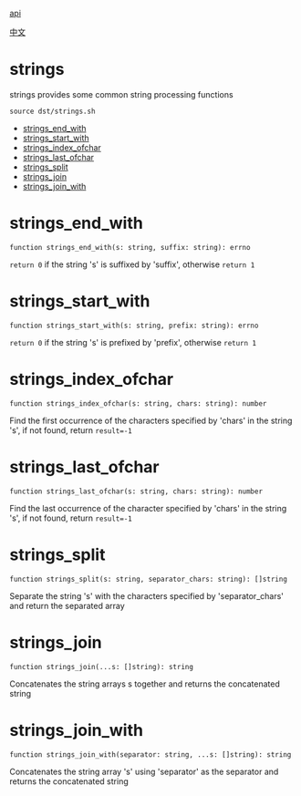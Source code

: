 [api](README.md)

[中文](../zh/strings.md)

# strings

strings provides some common string processing functions

```
source dst/strings.sh
```

- [strings_end_with](#strings_end_with)
- [strings_start_with](#strings_start_with)
- [strings_index_ofchar](#strings_index_ofchar)
- [strings_last_ofchar](#strings_last_ofchar)
- [strings_split](#strings_split)
- [strings_join](#strings_join)
- [strings_join_with](#strings_join_with)

# strings_end_with

```
function strings_end_with(s: string, suffix: string): errno
```

`return 0` if the string 's' is suffixed by 'suffix', otherwise `return 1`

# strings_start_with

```
function strings_start_with(s: string, prefix: string): errno
```

`return 0` if the string 's' is prefixed by 'prefix', otherwise `return 1`

# strings_index_ofchar

```
function strings_index_ofchar(s: string, chars: string): number
```

Find the first occurrence of the characters specified by 'chars' in the string
's', if not found, return `result=-1`

# strings_last_ofchar

```
function strings_last_ofchar(s: string, chars: string): number
```

Find the last occurrence of the character specified by 'chars' in the string
's', if not found, return `result=-1`

# strings_split

```
function strings_split(s: string, separator_chars: string): []string
```

Separate the string 's' with the characters specified by 'separator_chars' and
return the separated array

# strings_join

```
function strings_join(...s: []string): string
```

Concatenates the string arrays s together and returns the concatenated string

# strings_join_with

```
function strings_join_with(separator: string, ...s: []string): string
```

Concatenates the string array 's' using 'separator' as the separator and returns
the concatenated string
